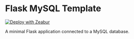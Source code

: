# Flask MySQL Template

[![Deploy with Zeabur](https://zeabur.com/button.svg)](https://zeabur.com/)

A minimal Flask application connected to a MySQL database.
